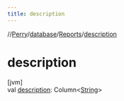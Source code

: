 ```yaml
---
title: description
---
```

//[Perry](../../../index.html)/[database](../index.html)/[Reports](index.html)/[description](description.html)



# description



[jvm]\
val [description](description.html): Column<[String](https://kotlinlang.org/api/latest/jvm/stdlib/kotlin/-string/index.html)>




